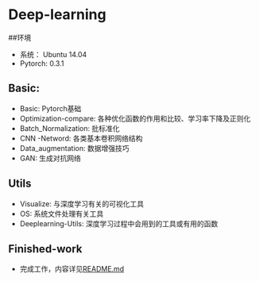# Deep-learning
##环境
* 系统： Ubuntu 14.04
* Pytorch: 0.3.1
## Basic:
* Basic: Pytorch基础
* Optimization-compare: 各种优化函数的作用和比较、学习率下降及正则化
* Batch_Normalization: 批标准化
* CNN -Netword: 各类基本卷积网络结构
* Data_augmentation: 数据增强技巧
* GAN: 生成对抗网络
## Utils
* Visualize: 与深度学习有关的可视化工具
* OS: 系统文件处理有关工具
* Deeplearning-Utils: 深度学习过程中会用到的工具或有用的函数
## Finished-work
* 完成工作，内容详见[README.md](https://github.com/vincentgc/Deep-learning/blob/master/Finished-work/README.md) 
